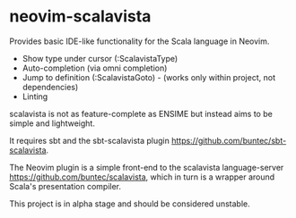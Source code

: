 # neovim-scalavista

Provides basic IDE-like functionality for the Scala language in Neovim. 

* Show type under cursor (:ScalavistaType)
* Auto-completion (via omni completion)
* Jump to definition (:ScalavistaGoto) - (works only within project, not dependencies)
* Linting

scalavista is not as feature-complete as ENSIME but instead aims to be simple and lightweight. 

It requires sbt and the sbt-scalavista plugin https://github.com/buntec/sbt-scalavista.

The Neovim plugin is a simple front-end to the scalavista language-server https://github.com/buntec/scalavista, which in turn is a wrapper around Scala's presentation compiler.

This project is in alpha stage and should be considered unstable. 
